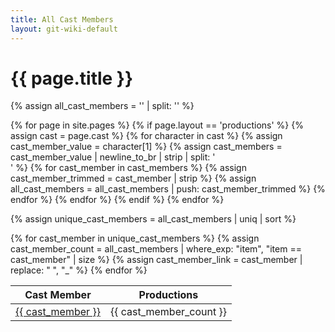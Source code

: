 ```yaml
---
title: All Cast Members
layout: git-wiki-default
---
```


<h1>{{ page.title }}</h1>

{% assign all_cast_members = '' | split: '' %}

{% for page in site.pages %}
  {% if page.layout == 'productions' %}
    {% assign cast = page.cast %}
    {% for character in cast %}
      {% assign cast_member_value = character[1] %}
      {% assign cast_members = cast_member_value | newline_to_br | strip | split: '<br />' %}
      {% for cast_member in cast_members %}
        {% assign cast_member_trimmed = cast_member | strip %}
        {% assign all_cast_members = all_cast_members | push: cast_member_trimmed %}
      {% endfor %}
    {% endfor %}
  {% endif %}
{% endfor %}

{% assign unique_cast_members = all_cast_members | uniq | sort %}

  <table id="cast-members-table" class="table table-striped table-bordered">
  <thead>
    <tr>
      <th>Cast Member</th>
      <th>Productions</th>
    </tr>
  </thead>
  <tbody>
    {% for cast_member in unique_cast_members %}
      {% assign cast_member_count = all_cast_members | where_exp: "item", "item == cast_member" | size %}
      {% assign cast_member_link = cast_member | replace: " ", "_" %}
      <tr>
        <td><a href="/{{ cast_member_link }}">{{ cast_member }}</a></td>
        <td>{{ cast_member_count }}</td>
      </tr>
    {% endfor %}
  </tbody>
</table>

<script>
  $(document).ready(function() {
    $('#cast-members-table').DataTable();
  });
</script>
